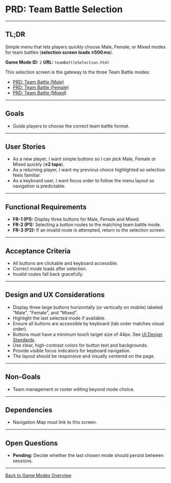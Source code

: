 # PRD: Team Battle Selection

---

## TL;DR

Simple menu that lets players quickly choose Male, Female, or Mixed modes for team battles (**selection screen loads ≤500 ms**).

**Game Mode ID:** `2`
**URL:** `teamBattleSelection.html`

This selection screen is the gateway to the three Team Battle modes:

- [PRD: Team Battle (Male)](prdTeamBattleMale.md)
- [PRD: Team Battle (Female)](prdTeamBattleFemale.md)
- [PRD: Team Battle (Mixed)](prdTeamBattleMixed.md)

---

## Goals

- Guide players to choose the correct team battle format.

---

## User Stories

- As a new player, I want simple buttons so I can pick Male, Female or Mixed quickly (**≤2 taps**).
- As a returning player, I want my previous choice highlighted so selection feels familiar.
- As a keyboard user, I want focus order to follow the menu layout so navigation is predictable.

---

## Functional Requirements

- **FR-1 (P1):** Display three buttons for Male, Female and Mixed.
- **FR-2 (P1):** Selecting a button routes to the matching team battle mode.
- **FR-3 (P2):** If an invalid route is attempted, return to the selection screen.

---

## Acceptance Criteria

- All buttons are clickable and keyboard accessible.
- Correct mode loads after selection.
- Invalid routes fall back gracefully.

---

## Design and UX Considerations

- Display three large buttons horizontally (or vertically on mobile) labeled "Male", "Female", and "Mixed".
- Highlight the last selected mode if available.
- Ensure all buttons are accessible by keyboard (tab order matches visual order).
- Buttons must have a minimum touch target size of 44px. See [UI Design Standards](../codeStandards/codeUIDesignStandards.md#9-accessibility--responsiveness).
- Use clear, high-contrast colors for button text and backgrounds.
- Provide visible focus indicators for keyboard navigation.
- The layout should be responsive and visually centered on the page.

---

## Non-Goals

- Team management or roster editing beyond mode choice.

---

## Dependencies

- Navigation Map must link to this screen.

---

## Open Questions

- **Pending:** Decide whether the last chosen mode should persist between sessions.

---

[Back to Game Modes Overview](prdGameModes.md)
